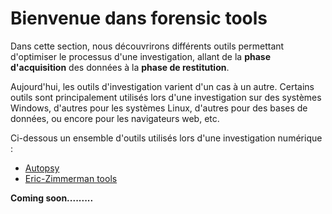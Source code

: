 # Bienvenue dans forensic tools

Dans cette section, nous découvrirons différents outils permettant d'optimiser le processus d'une investigation, allant de la **phase d'acquisition** des données à la **phase de restitution**.

Aujourd'hui, les outils d'investigation varient d'un cas à un autre. Certains outils sont principalement utilisés lors d'une investigation sur des systèmes Windows, d'autres pour les systèmes Linux, d'autres pour des bases de données, ou encore pour les navigateurs web, etc. 

Ci-dessous un ensemble d'outils utilisés lors d'une investigation numérique :



- [Autopsy](Autopsy/autopsy.md)
- [Eric-Zimmerman tools](Eric-Zimmerman/eric.md)


**Coming soon.........**
